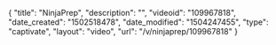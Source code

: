 {
    "title": "NinjaPrep",
    "description": "",
    "videoid": "109967818",
    "date_created": "1502518478",
    "date_modified": "1504247455",
    "type": "captivate",
    "layout": "video",
    "url": "\/v\/ninjaprep\/109967818"
}